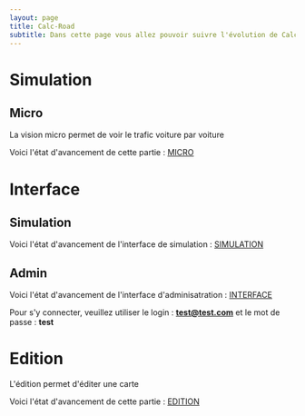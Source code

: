 ```yaml
---
layout: page
title: Calc-Road
subtitle: Dans cette page vous allez pouvoir suivre l'évolution de Calc-Road, le simulateur de trafic
---
```


# Simulation 

## Micro

La vision micro permet de voir le trafic voiture par voiture

Voici l'état d'avancement de cette partie :
[MICRO](http://micro.calc-road.itsp.pro)

# Interface

## Simulation 
Voici l'état d'avancement de l'interface de simulation :
[SIMULATION](http://interface.calc-road.itsp.pro/index)

## Admin
Voici l'état d'avancement de l'interface d'adminisatration :
[INTERFACE](http://admin.calc-road.itsp.pro)

Pour s'y connecter, veuillez utiliser le login : **test@test.com** et le mot de passe : **test**

# Edition

L'édition permet d'éditer une carte

Voici l'état d'avancement de cette partie :
[EDITION](http://edition.calc-road.itsp.pro/test.html)
